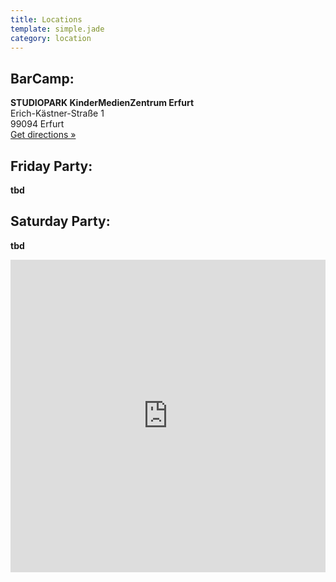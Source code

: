 ```yaml
---
title: Locations
template: simple.jade
category: location
---
```


## BarCamp:

**STUDIOPARK KinderMedienZentrum Erfurt**
<br>
Erich-Kästner-Straße 1<br>
99094 Erfurt<br>
<a href="https://www.google.de/maps/place/STUDIOPARK+KinderMedienZentrum/@50.962001,10.997024,15z/data=!4m2!3m1!1s0x0:0x21aa05e82e07edda" title="Get directions" target="_blank">Get directions »</a>

<div class="location__partybox">
  <h2>Friday Party:</h2>

  **tbd**

</div>

<div class="location__partybox">
  <h2>Saturday Party:</h2>

  **tbd**
  <br>

</div>

<iframe width='100%' height='500px' frameBorder='0' src='https://a.tiles.mapbox.com/v4/cainvommars.mdoa02ph/attribution,zoompan,zoomwheel.html?access_token=pk.eyJ1IjoiY2FpbnZvbW1hcnMiLCJhIjoiOWJkZDdhMzc4MzYwNjU3ZTU2ODg4ODI4OGUyYWRiMGUifQ.D7azIHUGIOXL4Uqrl4PGeg'></iframe>